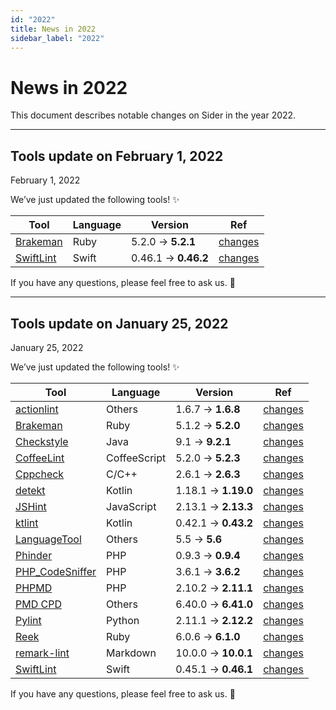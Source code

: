 ```yaml
---
id: "2022"
title: News in 2022
sidebar_label: "2022"
---
```


# News in 2022

This document describes notable changes on Sider in the year 2022.

---

## Tools update on February 1, 2022

<time className="NewsDate" dateTime="2022-02-01">February 1, 2022</time>

We’ve just updated the following tools! ✨

| Tool                                     | Language | Version             | Ref                                                                         |
| ---------------------------------------- | -------- | ------------------- | --------------------------------------------------------------------------- |
| [Brakeman](../tools/ruby/brakeman.md)    | Ruby     | 5.2.0 → **5.2.1**   | [changes](https://github.com/presidentbeef/brakeman/blob/v5.2.1/CHANGES.md) |
| [SwiftLint](../tools/swift/swiftlint.md) | Swift    | 0.46.1 → **0.46.2** | [changes](https://github.com/realm/SwiftLint/blob/0.46.2/CHANGELOG.md)      |

If you have any questions, please feel free to ask us. 💬

---

## Tools update on January 25, 2022

<time className="NewsDate" dateTime="2022-01-25">January 25, 2022</time>

We’ve just updated the following tools! ✨

| Tool                                            | Language     | Version             | Ref                                                                                                      |
| ----------------------------------------------- | ------------ | ------------------- | -------------------------------------------------------------------------------------------------------- |
| [actionlint](../tools/others/actionlint.md)     | Others       | 1.6.7 → **1.6.8**   | [changes](https://github.com/rhysd/actionlint/blob/main/CHANGELOG.md#v168---15-nov-2021)                 |
| [Brakeman](../tools/ruby/brakeman.md)           | Ruby         | 5.1.2 → **5.2.0**   | [changes](https://github.com/presidentbeef/brakeman/blob/v5.2.0/CHANGES.md)                              |
| [Checkstyle](../tools/java/checkstyle.md)       | Java         | 9.1 → **9.2.1**     | [changes](https://checkstyle.org/releasenotes.html#Release_9.2.1)                                        |
| [CoffeeLint](../tools/javascript/coffeelint.md) | CoffeeScript | 5.2.0 → **5.2.3**   | [changes](https://github.com/coffeelint/coffeelint/blob/v5.2.3/CHANGELOG.md)                             |
| [Cppcheck](../tools/cplusplus/cppcheck.md)      | C/C++        | 2.6.1 → **2.6.3**   | [changes](https://github.com/danmar/cppcheck/releases/tag/2.6.3)                                         |
| [detekt](../tools/kotlin/detekt.md)             | Kotlin       | 1.18.1 → **1.19.0** | [changes](https://detekt.github.io/detekt/changelog.html#1190---2021-11-29)                              |
| [JSHint](../tools/javascript/jshint.md)         | JavaScript   | 2.13.1 → **2.13.3** | [changes](https://github.com/jshint/jshint/releases/tag/2.13.3)                                          |
| [ktlint](../tools/kotlin/ktlint.md)             | Kotlin       | 0.42.1 → **0.43.2** | [changes](https://github.com/pinterest/ktlint/blob/0.43.2/CHANGELOG.md)                                  |
| [LanguageTool](../tools/others/languagetool.md) | Others       | 5.5 → **5.6**       | [changes](https://github.com/languagetool-org/languagetool/blob/v5.6/languagetool-standalone/CHANGES.md) |
| [Phinder](../tools/php/phinder.md)              | PHP          | 0.9.3 → **0.9.4**   | [changes](https://github.com/sider/phinder/releases/tag/v0.9.4)                                          |
| [PHP_CodeSniffer](../tools/php/code-sniffer.md) | PHP          | 3.6.1 → **3.6.2**   | [changes](https://github.com/squizlabs/PHP_CodeSniffer/releases/tag/3.6.2)                               |
| [PHPMD](../tools/php/phpmd.md)                  | PHP          | 2.10.2 → **2.11.1** | [changes](https://github.com/phpmd/phpmd/releases/tag/2.11.1)                                            |
| [PMD CPD](../tools/others/pmd-cpd.md)           | Others       | 6.40.0 → **6.41.0** | [changes](https://pmd.github.io/pmd-6.41.0/pmd_release_notes.html)                                       |
| [Pylint](../tools/python/pylint.md)             | Python       | 2.11.1 → **2.12.2** | [changes](https://github.com/PyCQA/pylint/releases/tag/v2.12.2)                                          |
| [Reek](../tools/ruby/reek.md)                   | Ruby         | 6.0.6 → **6.1.0**   | [changes](https://github.com/troessner/reek/blob/v6.1.0/CHANGELOG.md)                                    |
| [remark-lint](../tools/markdown/remark-lint.md) | Markdown     | 10.0.0 → **10.0.1** | [changes](https://github.com/remarkjs/remark/releases/tag/14.0.2)                                        |
| [SwiftLint](../tools/swift/swiftlint.md)        | Swift        | 0.45.1 → **0.46.1** | [changes](https://github.com/realm/SwiftLint/blob/0.46.1/CHANGELOG.md)                                   |

If you have any questions, please feel free to ask us. 💬
